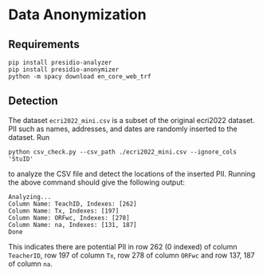 # Data Anonymization


## Requirements

```
pip install presidio-analyzer
pip install presidio-anonymizer
python -m spacy download en_core_web_trf
```


## Detection

The dataset `ecri2022_mini.csv` is a subset of the original ecri2022 dataset. PII such as names, addresses, and dates are randomly inserted to the dataset. Run

```
python csv_check.py --csv_path ./ecri2022_mini.csv --ignore_cols 'StuID'
```

to analyze the CSV file and detect the locations of the inserted PII. Running the above command should give the following output:

```
Analyzing...
Column Name: TeachID, Indexes: [262]
Column Name: Tx, Indexes: [197]
Column Name: ORFwc, Indexes: [278]
Column Name: na, Indexes: [131, 187]
Done
```

This indicates there are potential PII in row 262 (0 indexed) of column `TeacherID`, row 197 of column `Tx`, row 278 of column `ORFwc` and row 137, 187 of column `na`.

